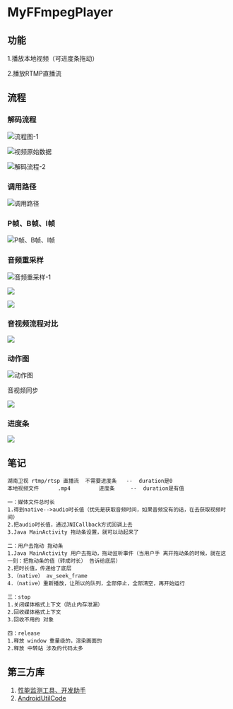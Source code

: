 # MyFFmpegPlayer
## 功能

1.播放本地视频（可进度条拖动）

2.播放RTMP直播流



## 流程

### 解码流程

![流程图-1](res\pic_1.png)

![视频原始数据](res\pic_6.png)

![解码流程-2](res\pic_9.png)

### 调用路径

![调用路径](res\pic_10.png)

### P帧、B帧、I帧

![P帧、B帧、I帧](res\pic_7.png)

### 音频重采样

![音频重采样-1](res\pic_8.png)

![](res\pic_12.png)

![](res\pic_11.png)

### 音视频流程对比

![](res\pic_13.png)

### 动作图

![动作图](res\pic_14.png)

音视频同步

![](res\pic_15.png)

### 进度条

![](res\pic_16.png)

## 笔记

```
湖南卫视 rtmp/rtsp 直播流  不需要进度条   --  duration是0
本地视频文件      .mp4         进度条     --  duration是有值

一：媒体文件总时长
1.得到native-->audio时长值（优先是获取音频时间，如果音频没有的话，在去获取视频时间）
2.把audio时长值，通过JNICallback方式回调上去
3.Java MainActivity 拖动条设置，就可以动起来了

二：用户去拖动 拖动条
1.Java MainActivity 用户去拖动，拖动监听事件（当用户手 离开拖动条的时候，就在这一刻：把拖动条的值（转成时长） 告诉给底层）
2.把时长值，传递给了底层
3.（native） av_seek_frame
4.（native）重新播放，让所以的队列，全部停止，全部清空，再开始运行

三：stop
1.关闭媒体格式上下文（防止内存泄漏）
2.回收媒体格式上下文
3.回收不用的 对象

四：release
1.释放 window 重量级的，渲染画面的
2.释放 中转站 涉及的代码太多
```

## 第三方库

1. [性能监测工具、开发助手](https://github.com/didi/DoraemonKit)
2. [AndroidUtilCode](https://github.com/Blankj/AndroidUtilCode)